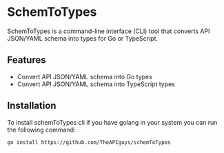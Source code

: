 # SchemToTypes

SchemToTypes is a command-line interface (CLI) tool that converts API JSON/YAML schema into types for Go or TypeScript.

## Features

- Convert API JSON/YAML schema into Go types
- Convert API JSON/YAML schema into TypeScript types

## Installation

To install schemToTypes cli if you have golang in your system you can run the following command:

```bash
go install https://github.com/TheAPIguys/schemToTypes
```


  
